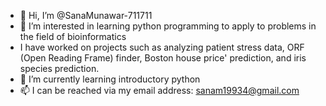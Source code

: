 - 👋 Hi, I’m @SanaMunawar-711711
- 👀 I’m interested in learning python programming to apply to problems in the field of bioinformatics
- I have worked on projects such as analyzing patient stress data, ORF (Open Reading Frame) finder, Boston house price' prediction, and iris species prediction.
- 🌱 I’m currently learning introductory python
- 📫 I can be reached via my email address: sanam19934@gmail.com
